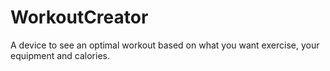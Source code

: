 # WorkoutCreator
A device to see an optimal workout based on what you want exercise, your equipment and calories.
